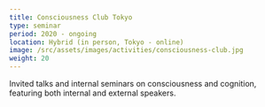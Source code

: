 ```yaml
---
title: Consciousness Club Tokyo
type: seminar
period: 2020 - ongoing
location: Hybrid (in person, Tokyo - online)
image: /src/assets/images/activities/consciousness-club.jpg
weight: 20
---
```

Invited talks and internal seminars on consciousness and cognition, featuring both internal and external speakers.

